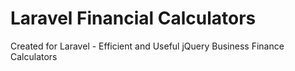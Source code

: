 # Laravel Financial Calculators
Created for Laravel - Efficient and Useful jQuery Business Finance Calculators

